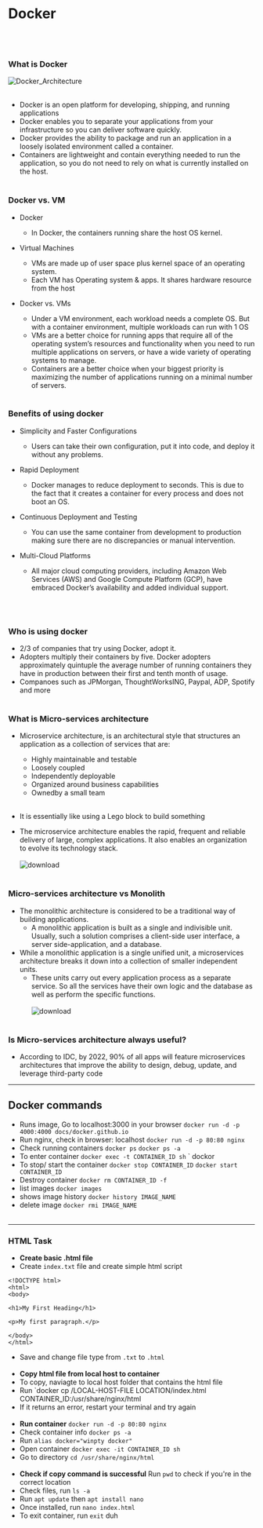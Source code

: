 # Docker
<br> </br>






### What is Docker

![Docker_Architecture](https://user-images.githubusercontent.com/86292184/129904275-30bcc156-a171-4221-861e-6a5705f92f89.png)
<br> </br>
- Docker is an open platform for developing, shipping, and running applications
-  Docker enables you to separate your applications from your infrastructure so you can deliver software quickly.
- Docker provides the ability to package and run an application in a loosely isolated environment called a container. 
- Containers are lightweight and contain everything needed to run the application, so you do not need to rely on what is currently installed on the host.
<br> </br>


### Docker vs. VM

- Docker
	- In Docker, the containers running share the host OS kernel.

- Virtual Machines
	- VMs are made up of user space plus kernel space of an operating system.
	- Each VM has Operating system & apps. It shares hardware resource from the host
- Docker vs. VMs
	- Under a VM environment, each workload needs a complete OS. But with a container environment, multiple workloads can run with 1 OS
	- VMs are a better choice for running apps that require all of the operating system’s resources and functionality when you need to run multiple applications on servers, or have a wide variety of operating systems to manage.
	- Containers are a better choice when your biggest priority is maximizing the number of applications running on a minimal number of servers.
<br> </br>

### Benefits of using docker
- Simplicity and Faster Configurations
	- Users can take their own configuration, put it into code, and deploy it without any problems.
- Rapid Deployment
	 - Docker manages to reduce deployment to seconds. This is due to the fact that it creates a container for every process and does not boot an OS.
- Continuous Deployment and Testing
	- You can use the same container from development to production making sure there are no discrepancies or manual intervention.

- Multi-Cloud Platforms
	- All major cloud computing providers, including Amazon Web Services (AWS) and Google Compute Platform (GCP), have embraced Docker’s availability and added individual support.

<br> </br>
### Who is using docker
- 2/3 of companies that try using Docker, adopt it.
- Adopters multiply their containers by five. Docker adopters approximately quintuple the average number of running containers they have in production between their first and tenth month of usage.
- Companoes such as JPMorgan, ThoughtWorksING, Paypal, ADP, Spotify and more
<br> </br>
### What is Micro-services architecture
- Microservice architecture, is an architectural style that structures an application as a collection of services that are:

	- Highly maintainable and testable
	- Loosely coupled
	- Independently deployable
	- Organized around business capabilities
	- Ownedby a small team
<br> </br>
- It is essentially like using a Lego block to build something
- The microservice architecture enables the rapid, frequent and reliable delivery of large, complex applications. It also enables an organization to evolve its technology stack.
<br> </br>
![download](https://user-images.githubusercontent.com/86292184/129904537-e4a2d130-bc4b-441c-bee6-8ef5996d49b3.png)
<br> </br>
### Micro-services architecture vs Monolith
- The monolithic architecture is considered to be a traditional way of building applications. 
	- A monolithic application is built as a single and indivisible unit. Usually, such a solution comprises a client-side user interface, a server side-application, and a database.
- While a monolithic application is a single unified unit, a microservices architecture breaks it down into a collection of smaller independent units. 
	- These units carry out every application process as a separate service. So all the services have their own logic and the database as well as perform the specific functions.
	<br> </br>
![download](https://user-images.githubusercontent.com/86292184/129904972-af9a1379-cd80-4420-8390-88a62d2ff8fd.jpg)
<br> </br>

### Is Micro-services architecture always useful?
- According to IDC, by 2022, 90% of all apps will feature microservices architectures that improve the ability to design, debug, update, and leverage third-party code
- ---------------------------------------
## Docker commands
- Runs image, Go to localhost:3000 in your browser
`docker run -d -p 4000:4000 docs/docker.github.io`
- Run nginx, check in browser: localhost
`docker run -d -p 80:80 nginx`
- Check running containers 
`docker ps` `docker ps -a`
- To enter container
`docker exec -t CONTAINER_ID sh`
` dockor
- To stop/ start the container
`docker stop CONTAINER_ID` `docker start CONTAINER_ID`
- Destroy container
`docker rm CONTAINER_ID -f`
- list images
`docker images`
- shows image history
`docker history IMAGE_NAME`
- delete image
`docker rmi IMAGE_NAME`
<br> <br/>
- -------------------------------
### HTML Task


- **Create basic .html file** 
- Create `index.txt` file and create simple html script
```
<!DOCTYPE html>
<html>
<body>

<h1>My First Heading</h1>

<p>My first paragraph.</p>

</body>
</html>

```
- Save and change file type from `.txt` to `.html`
<br> </br>
- **Copy html file from local host to container**
- To copy, naviagte to local host folder that contains the html file
- Run `docker cp /LOCAL-HOST-FILE LOCATION/index.html CONTAINER_ID:/usr/share/nginx/html
- If it returns an error, restart your terminal and try again
<br> </br>
- **Run container**
`docker run -d -p 80:80 nginx`
- Check container info `docker ps -a`
- Run `alias docker="winpty docker"`
- Open container `docker exec -it CONTAINER_ID sh`
- Go to directory `cd /usr/share/nginx/html`
<br> </br>
- **Check if copy command is successful** 
Run `pwd` to check if you're in the correct location
- Check files, run `ls -a`
- Run `apt update` then `apt install nano`
- Once installed, run `nano index.html` 
- To exit container, run `exit` duh
<br> </br>